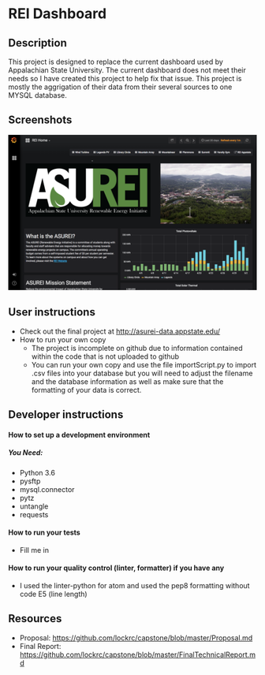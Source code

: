 # REI Dashboard
## Description
This project is designed to replace the current dashboard used by Appalachian State University. The current dashboard does not meet their needs so I have created this project to help fix that issue. This project is mostly the aggrigation of their data from their several sources to one MYSQL database.
## Screenshots
![Screenshot](https://github.com/lockrc/capstone/blob/master/Screen%20Shot%202018-05-02%20at%203.08.04%20PM.png)
## User instructions
* Check out the final project at http://asurei-data.appstate.edu/
* How to run your own copy
  * The project is incomplete on github due to information contained within the code that is not uploaded to github
  * You can run your own copy and use the file importScript.py to import .csv files into your database but you will need to adjust the filename and the database information as well as make sure that the formatting of your data is correct.
## Developer instructions
#### How to set up a development environment
  ##### You Need:
   * Python 3.6
   * pysftp
   * mysql.connector
   * pytz
   * untangle
   * requests
#### How to run your tests
  * Fill me in
#### How to run your quality control (linter, formatter) if you have any
  * I used the linter-python for atom and used the pep8 formatting without code E5 (line length)
## Resources
* Proposal: https://github.com/lockrc/capstone/blob/master/Proposal.md
* Final Report: https://github.com/lockrc/capstone/blob/master/FinalTechnicalReport.md
